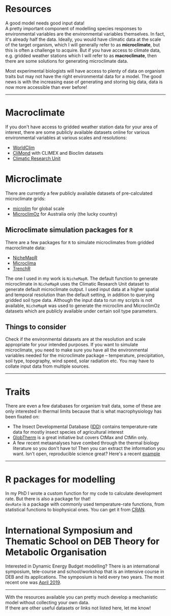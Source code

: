 # Resources
A good model needs good input data!  
A pretty important component of modelling species responses to environmental variables are the environmental variables themselves. In fact, it's already half the data. Ideally, you would have climatic data at the scale of the target organism, which I will generally refer to as **microclimate**, but this is often a challenge to acquire. But if you have access to climate data, e.g. gridded weather stations which I will refer to as **macroclimate**, then there are some solutions for generating microclimate data.

Most experimental biologists will have access to plenty of data on organism traits but may not have the right environmental data for a model. The good news is with the increasing ease of generating and storing big data, data is now more accessible than ever before!

***

# Macroclimate
If you don't have access to gridded weather station data for your area of interest, there are some publicly available datasets online for various environmental variables at various scales and resolutions:

* [WorldClim](http://www.worldclim.org/)
* [CliMond](https://www.climond.org/) with CLIMEX and Bioclim datasets 
* [Climatic Research Unit](http://www.cru.uea.ac.uk/)

# Microclimate
There are currently a few publicly available datasets of pre-calculated microclimate grids:

* [microlim](https://www.nature.com/articles/sdata20146) for global scale
* [MicroclimOz](https://knb.ecoinformatics.org/knb/d1/mn/v2/object/knb.92484.39) for Australia only (the lucky country)

## Microclimate simulation packages for `R`
There are a few packages for `R` to simulate microclimates from gridded macroclimate data:

* [NicheMapR](https://github.com/mrke/nichemapr)
* [Microclima](https://besjournals.onlinelibrary.wiley.com/doi/10.1111/2041-210X.13093)
* [TrenchR](https://trenchproject.github.io/tools/TrenchR/)

The one I used in my work is `NicheMapR`. The default function to generate microclimate in `NicheMapR` uses the Climatic Research Unit dataset to generate default microclimate output. I used input data at a higher spatial and temporal resolution than the default setting, in addition to querying gridded soil type data. Although the input data to run my scripts is not available, `NicheMapR` was used to generate the microclim and MicroclimOz datasets which are publicly available under certain soil type parameters. 

## Things to consider
Check if the environmental datasets are at the resolution and scale appropriate for your intended purposes. If you want to simulate microclimate, you need to make sure you have all the environmental variables needed for the microclimate package – temperature, precipitation, soil type, topography, wind speed, solar radiation etc. You may have to collate input data from multiple sources.

***

# Traits
There are even a few databases for organism trait data, some of these are only interested in thermal limits because that is what macrophysiology has been fixated on:

* The Insect Developmental Database ([IDD](https://nucleus.iaea.org/sites/naipc/twd/Lists/News/DispForm.aspx?ID=291&ContentTypeId=0x0100E051773707C04949A2F50750BBDBE134)) contains temperature-rate data for mostly insect species of agricultural interest 
* [GlobTherm](https://datadryad.org/resource/doi:10.5061/dryad.1cv08/7) is a great initiative but covers CtMax and CtMin only.
* A few recent metaanalyses have combed through the thermal biology literature so you don't have to! Then you can extract the information you want. Isn't open, reproducible science great? Here's a recent [example](https://datadryad.org/resource/doi:10.5061/dryad.56s5d84)

***

# R packages for modelling
In my PhD I wrote a custom function for my code to calculate development rate. But there is also a package for that!  
`devRate` is a package with commonly used temperature-rate functions, from statistical functions to biophysical ones. You can get it from [CRAN](https://cran.r-project.org/web/packages/devRate/index.html).

# International Symposium and Thematic School on DEB Theory for Metabolic Organisation
Interested in Dynamic Energy Budget modelling? There is an international symposium, tele-course and school/workshop that is an intensive course in DEB and its applications. The symposium is held every two years. The most recent one was [April 2019](https://deb2019.sciencesconf.org/).

***

With the resources available you can pretty much develop a mechanistic model without collecting your own data.  
If there are other useful datasets or links not listed here, let me know!
